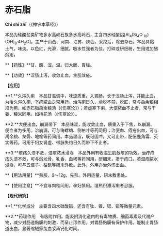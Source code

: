 # 赤石脂

**Chì shí zhī**（《神农本草经》）

本品为硅酸盐类矿物多水高岭石族多水高岭石，主含四水硅酸铝[Al<sub>4</sub>(Si<sub>4</sub>O<sub> 10</sub>)(OH)<sub>8</sub>·4H<sub>2</sub>O]。主产于山西、河南、江苏、陕西。采挖后，除去杂石。本品具黏土气，味淡。以色红，光滑，细腻，吸水性强者为佳。打碎或研细粉，生用或加醋煅用。

**【药性】**甘、酸、涩，温。归大肠、胃经。

**【功效】**涩肠止泻，收敛止血，生肌敛疮。

**【应用】**

**1.**久泻久痢　本品甘温调中，味涩质重，入胃肠，长于涩肠止泻，并能止血，为治久泻久痢、下痢脓血之常用药。治泻痢日久，滑脱不禁，脱肛，常与禹余粮相须为用，如赤石脂禹余粮汤（《伤寒论》）；若虚寒下痢，大便脓血不止者，常与干姜、粳米同用，如桃花汤（《伤寒论》）。

**2.**大便出血，崩漏带下　本品味涩，能收敛止血，质重入于下焦，以崩漏、便血者为多用。治崩漏，可与海螵蛸、侧柏叶等药同用；治便血、痔疮出血，可与禹余粮、龙骨、地榆等药同用。本品温涩，既可固冲，又可止带，配伍鹿角霜、芡实等药，可用于妇女肾虚、带脉失约日久而带下不止者。

**3.**疮疡久溃不敛，湿疮脓水浸淫　本品外用有收湿生肌敛疮的功效。治疗疮疡久溃不敛，可与煅龙骨、乳香、血竭等药同用，研细末，掺于疮口。若湿疮脓水浸淫，可与五倍子、枯矾等研末外敷。此外，外用亦治外伤出血。

**【用法用量】**煎服，9～12g，先煎。外用适量，研末敷患处。

**【使用注意】**不宜与肉桂同用。孕妇慎用。湿热积滞泻痢者忌服。

**【现代研究】**

**1.**化学成分　主要含四水硅酸铝，还含有钛、镍、锶、钡等微量元素。

**2.**药理作用　有吸附作用。能吸附消化道内的有毒物质、细菌毒素及代谢产物，减少对肠道黏膜的刺激，而呈止泻作用。对胃肠黏膜有保护作用。能制止胃肠道出血，显著缩短家兔血浆再钙化时间。